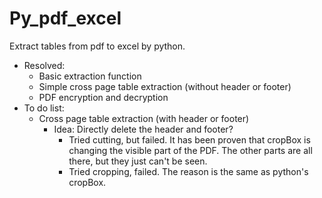 # Py_pdf_excel

Extract tables from pdf to excel by python.

- Resolved:
  - Basic extraction function
  - Simple cross page table extraction (without header or footer)
  - PDF encryption and decryption
- To do list:
  - Cross page table extraction (with header or footer)
    - Idea: Directly delete the header and footer?
      - Tried cutting, but failed. It has been proven that cropBox is changing the visible part of the PDF. The other parts are all there, but they just can't be seen.
      - Tried cropping, failed. The reason is the same as python's cropBox.
